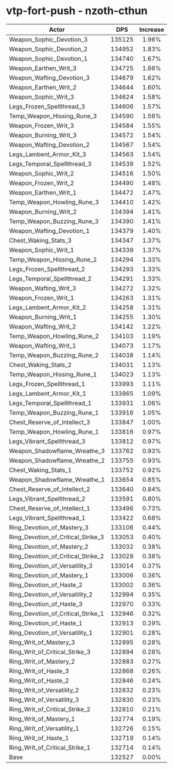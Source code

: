 # vtp-fort-push - nzoth-cthun
| Actor | DPS | Increase |
|---|:---:|:---:|
|Weapon_Sophic_Devotion_3|135125|1.96%|
|Weapon_Sophic_Devotion_2|134952|1.83%|
|Weapon_Sophic_Devotion_1|134740|1.67%|
|Weapon_Earthen_Writ_3|134725|1.66%|
|Weapon_Wafting_Devotion_3|134679|1.62%|
|Weapon_Earthen_Writ_2|134644|1.60%|
|Weapon_Sophic_Writ_3|134624|1.58%|
|Legs_Frozen_Spellthread_3|134606|1.57%|
|Temp_Weapon_Hissing_Rune_3|134590|1.56%|
|Weapon_Frozen_Writ_3|134584|1.55%|
|Weapon_Burning_Writ_3|134572|1.54%|
|Weapon_Wafting_Devotion_2|134567|1.54%|
|Legs_Lambent_Armor_Kit_3|134563|1.54%|
|Legs_Temporal_Spellthread_3|134539|1.52%|
|Weapon_Sophic_Writ_2|134516|1.50%|
|Weapon_Frozen_Writ_2|134490|1.48%|
|Weapon_Earthen_Writ_1|134472|1.47%|
|Temp_Weapon_Howling_Rune_3|134410|1.42%|
|Weapon_Burning_Writ_2|134394|1.41%|
|Temp_Weapon_Buzzing_Rune_3|134390|1.41%|
|Weapon_Wafting_Devotion_1|134379|1.40%|
|Chest_Waking_Stats_3|134347|1.37%|
|Weapon_Sophic_Writ_1|134339|1.37%|
|Temp_Weapon_Hissing_Rune_2|134294|1.33%|
|Legs_Frozen_Spellthread_2|134293|1.33%|
|Legs_Temporal_Spellthread_2|134291|1.33%|
|Weapon_Wafting_Writ_3|134272|1.32%|
|Weapon_Frozen_Writ_1|134263|1.31%|
|Legs_Lambent_Armor_Kit_2|134258|1.31%|
|Weapon_Burning_Writ_1|134255|1.30%|
|Weapon_Wafting_Writ_2|134142|1.22%|
|Temp_Weapon_Howling_Rune_2|134103|1.19%|
|Weapon_Wafting_Writ_1|134073|1.17%|
|Temp_Weapon_Buzzing_Rune_2|134038|1.14%|
|Chest_Waking_Stats_2|134031|1.13%|
|Temp_Weapon_Hissing_Rune_1|134023|1.13%|
|Legs_Frozen_Spellthread_1|133993|1.11%|
|Legs_Lambent_Armor_Kit_1|133965|1.09%|
|Legs_Temporal_Spellthread_1|133931|1.06%|
|Temp_Weapon_Buzzing_Rune_1|133916|1.05%|
|Chest_Reserve_of_Intellect_3|133847|1.00%|
|Temp_Weapon_Howling_Rune_1|133816|0.97%|
|Legs_Vibrant_Spellthread_3|133812|0.97%|
|Weapon_Shadowflame_Wreathe_3|133762|0.93%|
|Weapon_Shadowflame_Wreathe_2|133755|0.93%|
|Chest_Waking_Stats_1|133752|0.92%|
|Weapon_Shadowflame_Wreathe_1|133654|0.85%|
|Chest_Reserve_of_Intellect_2|133640|0.84%|
|Legs_Vibrant_Spellthread_2|133591|0.80%|
|Chest_Reserve_of_Intellect_1|133496|0.73%|
|Legs_Vibrant_Spellthread_1|133422|0.68%|
|Ring_Devotion_of_Mastery_3|133106|0.44%|
|Ring_Devotion_of_Critical_Strike_3|133053|0.40%|
|Ring_Devotion_of_Mastery_2|133032|0.38%|
|Ring_Devotion_of_Critical_Strike_2|133028|0.38%|
|Ring_Devotion_of_Versatility_3|133014|0.37%|
|Ring_Devotion_of_Mastery_1|133006|0.36%|
|Ring_Devotion_of_Haste_2|133002|0.36%|
|Ring_Devotion_of_Versatility_2|132994|0.35%|
|Ring_Devotion_of_Haste_3|132970|0.33%|
|Ring_Devotion_of_Critical_Strike_1|132946|0.32%|
|Ring_Devotion_of_Haste_1|132913|0.29%|
|Ring_Devotion_of_Versatility_1|132901|0.28%|
|Ring_Writ_of_Mastery_3|132895|0.28%|
|Ring_Writ_of_Critical_Strike_3|132894|0.28%|
|Ring_Writ_of_Mastery_2|132883|0.27%|
|Ring_Writ_of_Haste_3|132868|0.26%|
|Ring_Writ_of_Haste_2|132846|0.24%|
|Ring_Writ_of_Versatility_2|132832|0.23%|
|Ring_Writ_of_Versatility_3|132830|0.23%|
|Ring_Writ_of_Critical_Strike_2|132810|0.21%|
|Ring_Writ_of_Mastery_1|132774|0.19%|
|Ring_Writ_of_Versatility_1|132726|0.15%|
|Ring_Writ_of_Haste_1|132719|0.14%|
|Ring_Writ_of_Critical_Strike_1|132714|0.14%|
|Base|132527|0.00%|

